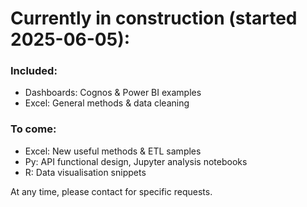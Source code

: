 # Currently in construction (started 2025-06-05):

### Included:
- Dashboards: Cognos & Power BI examples
- Excel: General methods & data cleaning

### To come:
-	Excel: New useful methods & ETL samples
-	Py: API functional design, Jupyter analysis notebooks
-	R: Data visualisation snippets

At any time, please contact for specific requests.
